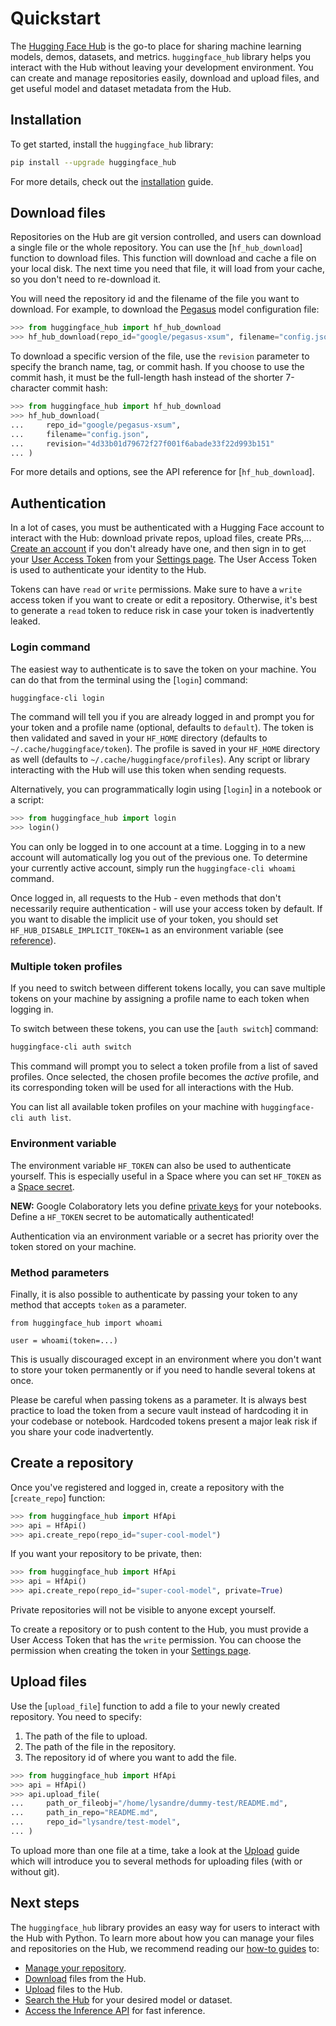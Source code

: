 <!--⚠️ Note that this file is in Markdown but contain specific syntax for our doc-builder (similar to MDX) that may not be
rendered properly in your Markdown viewer.
-->

# Quickstart

The [Hugging Face Hub](https://huggingface.co/) is the go-to place for sharing machine learning
models, demos, datasets, and metrics. `huggingface_hub` library helps you interact with
the Hub without leaving your development environment. You can create and manage
repositories easily, download and upload files, and get useful model and dataset
metadata from the Hub.

## Installation

To get started, install the `huggingface_hub` library:

```bash
pip install --upgrade huggingface_hub
```

For more details, check out the [installation](installation) guide.

## Download files

Repositories on the Hub are git version controlled, and users can download a single file
or the whole repository. You can use the [`hf_hub_download`] function to download files.
This function will download and cache a file on your local disk. The next time you need
that file, it will load from your cache, so you don't need to re-download it.

You will need the repository id and the filename of the file you want to download. For
example, to download the [Pegasus](https://huggingface.co/google/pegasus-xsum) model
configuration file:

```py
>>> from huggingface_hub import hf_hub_download
>>> hf_hub_download(repo_id="google/pegasus-xsum", filename="config.json")
```

To download a specific version of the file, use the `revision` parameter to specify the
branch name, tag, or commit hash. If you choose to use the commit hash, it must be the
full-length hash instead of the shorter 7-character commit hash:

```py
>>> from huggingface_hub import hf_hub_download
>>> hf_hub_download(
...     repo_id="google/pegasus-xsum",
...     filename="config.json",
...     revision="4d33b01d79672f27f001f6abade33f22d993b151"
... )
```

For more details and options, see the API reference for [`hf_hub_download`].

<a id="login"></a> <!-- backward compatible anchor -->

## Authentication

In a lot of cases, you must be authenticated with a Hugging Face account to interact with
the Hub: download private repos, upload files, create PRs,...
[Create an account](https://huggingface.co/join) if you don't already have one, and then sign in
to get your [User Access Token](https://huggingface.co/docs/hub/security-tokens) from
your [Settings page](https://huggingface.co/settings/tokens). The User Access Token is
used to authenticate your identity to the Hub.

<Tip>

Tokens can have `read` or `write` permissions. Make sure to have a `write` access token if you want to create or edit a repository. Otherwise, it's best to generate a `read` token to reduce risk in case your token is inadvertently leaked.

</Tip>

### Login command

The easiest way to authenticate is to save the token on your machine. You can do that from the terminal using the [`login`] command:

```bash
huggingface-cli login
```

The command will tell you if you are already logged in and prompt you for your token and a profile name (optional, defaults to `default`). The token is then validated and saved in your `HF_HOME` directory (defaults to `~/.cache/huggingface/token`). The profile is saved in your `HF_HOME` directory as well (defaults to `~/.cache/huggingface/profiles`). Any script or library interacting with the Hub will use this token when sending requests.

Alternatively, you can programmatically login using [`login`] in a notebook or a script:

```py
>>> from huggingface_hub import login
>>> login()
```

You can only be logged in to one account at a time. Logging in to a new account will automatically log you out of the previous one. To determine your currently active account, simply run the `huggingface-cli whoami` command.

<Tip warning={true}>

Once logged in, all requests to the Hub - even methods that don't necessarily require authentication - will use your access token by default. If you want to disable the implicit use of your token, you should set `HF_HUB_DISABLE_IMPLICIT_TOKEN=1` as an environment variable (see [reference](../package_reference/environment_variables#hfhubdisableimplicittoken)).

</Tip>

### Multiple token profiles

If you need to switch between different tokens locally, you can save multiple tokens on your machine by assigning a profile name to each token when logging in.

To switch between these tokens, you can use the [`auth switch`] command:

```bash
huggingface-cli auth switch
```

This command will prompt you to select a token profile from a list of saved profiles. Once selected, the chosen profile becomes the _active_ profile, and its corresponding token will be used for all interactions with the Hub.


You can list all available token profiles on your machine with `huggingface-cli auth list`.

### Environment variable

The environment variable `HF_TOKEN` can also be used to authenticate yourself. This is especially useful in a Space where you can set `HF_TOKEN` as a [Space secret](https://huggingface.co/docs/hub/spaces-overview#managing-secrets).

<Tip>

**NEW:** Google Colaboratory lets you define [private keys](https://twitter.com/GoogleColab/status/1719798406195867814) for your notebooks. Define a `HF_TOKEN` secret to be automatically authenticated!

</Tip>

Authentication via an environment variable or a secret has priority over the token stored on your machine.

### Method parameters

Finally, it is also possible to authenticate by passing your token to any method that accepts `token` as a parameter.

```
from huggingface_hub import whoami

user = whoami(token=...)
```

This is usually discouraged except in an environment where you don't want to store your token permanently or if you need to handle several tokens at once.

<Tip warning={true}>

Please be careful when passing tokens as a parameter. It is always best practice to load the token from a secure vault instead of hardcoding it in your codebase or notebook. Hardcoded tokens present a major leak risk if you share your code inadvertently.

</Tip>

## Create a repository

Once you've registered and logged in, create a repository with the [`create_repo`]
function:

```py
>>> from huggingface_hub import HfApi
>>> api = HfApi()
>>> api.create_repo(repo_id="super-cool-model")
```

If you want your repository to be private, then:

```py
>>> from huggingface_hub import HfApi
>>> api = HfApi()
>>> api.create_repo(repo_id="super-cool-model", private=True)
```

Private repositories will not be visible to anyone except yourself.

<Tip>

To create a repository or to push content to the Hub, you must provide a User Access
Token that has the `write` permission. You can choose the permission when creating the
token in your [Settings page](https://huggingface.co/settings/tokens).

</Tip>

## Upload files

Use the [`upload_file`] function to add a file to your newly created repository. You
need to specify:

1. The path of the file to upload.
2. The path of the file in the repository.
3. The repository id of where you want to add the file.

```py
>>> from huggingface_hub import HfApi
>>> api = HfApi()
>>> api.upload_file(
...     path_or_fileobj="/home/lysandre/dummy-test/README.md",
...     path_in_repo="README.md",
...     repo_id="lysandre/test-model",
... )
```

To upload more than one file at a time, take a look at the [Upload](./guides/upload) guide
which will introduce you to several methods for uploading files (with or without git).

## Next steps

The `huggingface_hub` library provides an easy way for users to interact with the Hub
with Python. To learn more about how you can manage your files and repositories on the
Hub, we recommend reading our [how-to guides](./guides/overview) to:

- [Manage your repository](./guides/repository).
- [Download](./guides/download) files from the Hub.
- [Upload](./guides/upload) files to the Hub.
- [Search the Hub](./guides/search) for your desired model or dataset.
- [Access the Inference API](./guides/inference) for fast inference.
